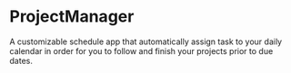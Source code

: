 # ProjectManager
A customizable schedule app that automatically assign task to your daily calendar in order for you to follow and finish your projects prior to due dates.
